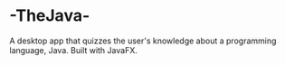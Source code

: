 # -TheJava-
A desktop app that quizzes the user's knowledge about a programming language, Java. Built with JavaFX.
